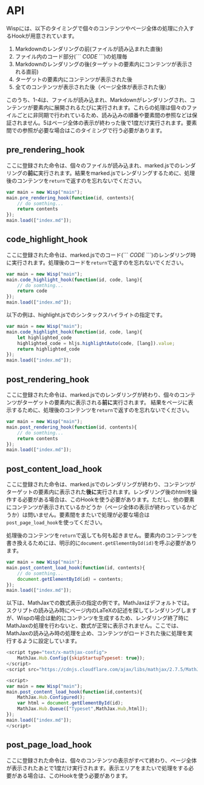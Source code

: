 # API
Wispには、以下のタイミングで個々のコンテンツやページ全体の処理に介入するHookが用意されています。

1. Markdownのレンダリングの前(ファイルが読み込まれた直後)
2. ファイル内のコード部分(\`\`\` *CODE* \`\`\`)の処理毎
3. Markdownのレンダリングの後(ターゲットの要素内にコンテンツが表示される直前)
4. ターゲットの要素内にコンテンツが表示された後
5. 全てのコンテンツが表示された後（ページ全体が表示された後）

このうち、1-4は、ファイルが読み込まれ、Markdownがレンダリングされ、コンテンツが要素内に展開されるたびに実行されます。これらの処理は個々のファイルごとに非同期で行われているため、読み込みの順番や要素間の参照などは保証されません。5はページ全体の表示が終わった後で1度だけ実行されます。要素間での参照が必要な場合はこのタイミングで行う必要があります。

## pre_rendering_hook
ここに登録された命令は、個々のファイルが読み込まれ、marked.jsでのレンダリングの**前に**実行されます。結果をmarked.jsでレンダリングするために、処理後のコンテンツを`return`で返すのを忘れないでください。

```javascript
var main = new Wisp("main");
main.pre_rendering_hook(function(id, contents){
    // do somthing...
    return contents
});
main.load(["index.md"]);
```

## code_highlight_hook
ここに登録された命令は、marked.jsでのコード(\`\`\` *CODE* \`\`\`)のレンダリング時に実行されます。処理後のコードを`return`で返すのを忘れないでください。

```javascript
var main = new Wisp("main");
main.code_highlight_hook(function(id, code, lang){
    // do somthing...
    return code
});
main.load(["index.md"]);
```

以下の例は、highlight.jsでのシンタックスハイライトの指定です。

```javascript
var main = new Wisp("main");
main.code_highlight_hook(function(id, code, lang){
    let highlighted_code 
    highlighted_code = hljs.highlightAuto(code, [lang]).value;
    return highlighted_code
});
main.load(["index.md"]);
```

## post_rendering_hook
ここに登録された命令は、marked.jsでのレンダリングが終わり、個々のコンテンツがターゲットの要素内に表示される**前に**実行されます。
結果をページに表示するために、処理後のコンテンツを`return`で返すのを忘れないでください。

```javascript
var main = new Wisp("main");
main.post_rendering_hook(function(id, contents){
    // do somthing...
    return contents
});
main.load(["index.md"]);
```

## post_content_load_hook
ここに登録された命令は、marked.jsでのレンダリングが終わり、コンテンツがターゲットの要素内に表示された**後に**実行されます。レンダリング後のhtmlを操作する必要がある場合は、このHookを使う必要があります。ただし、他の要素にコンテンツが表示されているかどうか（ページ全体の表示が終わっているかどうか）は問いません。要素間をまたいで処理が必要な場合は`post_page_load_hook`を使ってください。

処理後のコンテンツを`return`で返しても何も起きません。要素内のコンテンツを書き換えるためには、明示的に`document.getElementById(id)`を呼ぶ必要があります。

```javascript
var main = new Wisp("main");
main.post_content_load_hook(function(id, contents){
    // do somthing...
    document.getElementById(id) = contents;
});
main.load(["index.md"]);
```

以下は、MathJaxでの数式表示の指定の例です。MathJaxはデフォルトでは。スクリプトの読み込み時にページ内のLaTeXの記述を探してレンダリングしますが、Wispの場合は動的にコンテンツを生成するため、レンダリング終了時にMathJaxの処理を行わないと、数式が正常に表示されません。ここでは、MathJaxの読み込み時の処理を止め、コンテンツがロードされた後に処理を実行するように設定しています。

```javascript
<script type="text/x-mathjax-config">
    MathJax.Hub.Config({skipStartupTypeset: true});      
</script>
<script src="https://cdnjs.cloudflare.com/ajax/libs/mathjax/2.7.5/MathJax.js?config=TeX-AMS-MML_HTMLorMML&delayStartupUntil=configured"></script>

<script>
var main = new Wisp("main");
main.post_content_load_hook(function(id,contents){
    MathJax.Hub.Configured();
    var html = document.getElementById(id);
    MathJax.Hub.Queue(["Typeset",MathJax.Hub,html]);
});
main.load(["index.md"]);
</script>
```

## post_page_load_hook
ここに登録された命令は、個々のコンテンツの表示がすべて終わり、ページ全体が表示されたあとで1度だけ実行されます。表示エリアをまたいで処理をする必要がある場合は、このHookを使う必要があります。